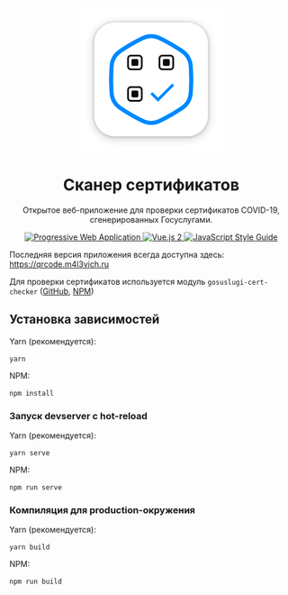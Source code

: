 <center>
  <img src="app_icon.png" alt="Иконка приложения" width="256">
  <h1>Сканер сертификатов</h1>
  <p>
  Открытое веб-приложение для проверки сертификатов COVID-19, сгенерированных Госуслугами.
  </p>

  <a href="https://web.dev/progressive-web-apps/" target="_blank">
    <img alt="Progressive Web Application" src="https://img.shields.io/badge/PWA-5A0FC8?logo=pwa">
  </a>
  <a href="https://vuejs.org/" target="_blank">
    <img alt="Vue.js 2" src="https://img.shields.io/badge/Vue.js%202-4FC08D?logo=vue.js&logoColor=white">
  </a>
  <a href="https://standardjs.com" target="_blank">
    <img alt="JavaScript Style Guide" src="https://img.shields.io/badge/code_style-standard-brightgreen.svg">
  </a>
</center>

Последняя версия приложения всегда доступна здесь: https://qrcode.m4l3vich.ru

Для проверки сертификатов используется модуль `gosuslugi-cert-checker` ([GitHub](https://github.com/m4l3vich/gosuslugi-cert-checker), [NPM](https://npmjs.org/package/gosuslugi-cert-checker))

## Установка зависимостей
Yarn (рекомендуется):
```
yarn
```

NPM:
```
npm install
```

### Запуск devserver с hot-reload
Yarn (рекомендуется):
```
yarn serve
```

NPM:
```
npm run serve
```

### Компиляция для production-окружения
Yarn (рекомендуется):
```
yarn build
```

NPM:
```
npm run build
```